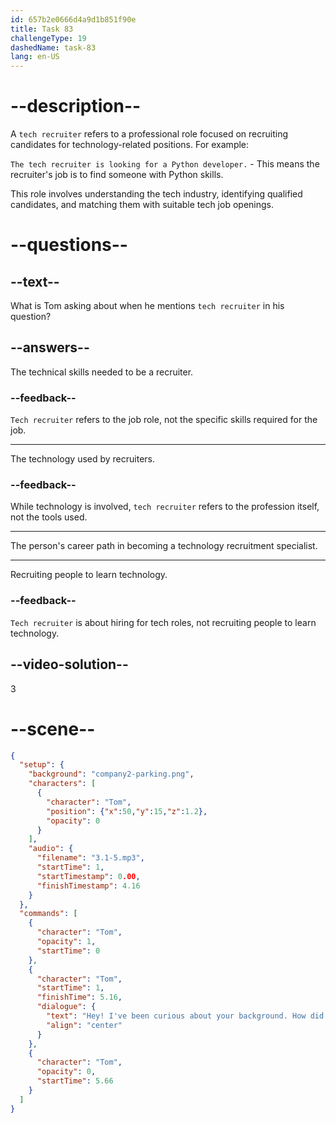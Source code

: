 ```yaml
---
id: 657b2e0666d4a9d1b851f90e
title: Task 83
challengeType: 19
dashedName: task-83
lang: en-US
---
```


<!-- (Audio) Tom: Hey! I've been curious about your background. How did you end up as a tech recruiter? -->

# --description--

A `tech recruiter` refers to a professional role focused on recruiting candidates for technology-related positions. For example:

`The tech recruiter is looking for a Python developer.` - This means the recruiter's job is to find someone with Python skills.

This role involves understanding the tech industry, identifying qualified candidates, and matching them with suitable tech job openings.

# --questions--

## --text--

What is Tom asking about when he mentions `tech recruiter` in his question?

## --answers--

The technical skills needed to be a recruiter.

### --feedback--

`Tech recruiter` refers to the job role, not the specific skills required for the job.

---

The technology used by recruiters.

### --feedback--

While technology is involved, `tech recruiter` refers to the profession itself, not the tools used.

---

The person's career path in becoming a technology recruitment specialist.

---

Recruiting people to learn technology.

### --feedback--

`Tech recruiter` is about hiring for tech roles, not recruiting people to learn technology.

## --video-solution--

3

# --scene--

```json
{
  "setup": {
    "background": "company2-parking.png",
    "characters": [
      {
        "character": "Tom",
        "position": {"x":50,"y":15,"z":1.2},
        "opacity": 0
      }
    ],
    "audio": {
      "filename": "3.1-5.mp3",
      "startTime": 1,
      "startTimestamp": 0.00,
      "finishTimestamp": 4.16
    }
  },
  "commands": [
    {
      "character": "Tom",
      "opacity": 1,
      "startTime": 0
    },
    {
      "character": "Tom",
      "startTime": 1,
      "finishTime": 5.16,
      "dialogue": {
        "text": "Hey! I've been curious about your background. How did you end up as a tech recruiter?",
        "align": "center"
      }
    },
    {
      "character": "Tom",
      "opacity": 0,
      "startTime": 5.66
    }
  ]
}
```
